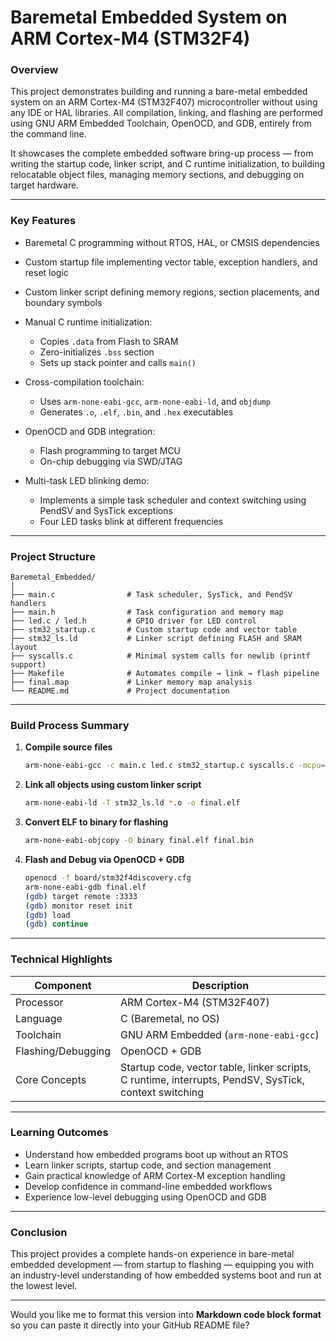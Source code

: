 # Baremetal Embedded System on ARM Cortex-M4 (STM32F4)

### Overview

This project demonstrates building and running a bare-metal embedded system on an ARM Cortex-M4 (STM32F407) microcontroller without using any IDE or HAL libraries.
All compilation, linking, and flashing are performed using GNU ARM Embedded Toolchain, OpenOCD, and GDB, entirely from the command line.

It showcases the complete embedded software bring-up process — from writing the startup code, linker script, and C runtime initialization, to building relocatable object files, managing memory sections, and debugging on target hardware.

---

### Key Features

* Baremetal C programming without RTOS, HAL, or CMSIS dependencies
* Custom startup file implementing vector table, exception handlers, and reset logic
* Custom linker script defining memory regions, section placements, and boundary symbols
* Manual C runtime initialization:

  * Copies `.data` from Flash to SRAM
  * Zero-initializes `.bss` section
  * Sets up stack pointer and calls `main()`
* Cross-compilation toolchain:

  * Uses `arm-none-eabi-gcc`, `arm-none-eabi-ld`, and `objdump`
  * Generates `.o`, `.elf`, `.bin`, and `.hex` executables
* OpenOCD and GDB integration:

  * Flash programming to target MCU
  * On-chip debugging via SWD/JTAG
* Multi-task LED blinking demo:

  * Implements a simple task scheduler and context switching using PendSV and SysTick exceptions
  * Four LED tasks blink at different frequencies

---

### Project Structure

```
Baremetal_Embedded/
│
├── main.c                # Task scheduler, SysTick, and PendSV handlers
├── main.h                # Task configuration and memory map
├── led.c / led.h         # GPIO driver for LED control
├── stm32_startup.c       # Custom startup code and vector table
├── stm32_ls.ld           # Linker script defining FLASH and SRAM layout
├── syscalls.c            # Minimal system calls for newlib (printf support)
├── Makefile              # Automates compile → link → flash pipeline
├── final.map             # Linker memory map analysis
└── README.md             # Project documentation
```

---

### Build Process Summary

1. **Compile source files**

   ```bash
   arm-none-eabi-gcc -c main.c led.c stm32_startup.c syscalls.c -mcpu=cortex-m4 -mthumb
   ```
2. **Link all objects using custom linker script**

   ```bash
   arm-none-eabi-ld -T stm32_ls.ld *.o -o final.elf
   ```
3. **Convert ELF to binary for flashing**

   ```bash
   arm-none-eabi-objcopy -O binary final.elf final.bin
   ```
4. **Flash and Debug via OpenOCD + GDB**

   ```bash
   openocd -f board/stm32f4discovery.cfg
   arm-none-eabi-gdb final.elf
   (gdb) target remote :3333
   (gdb) monitor reset init
   (gdb) load
   (gdb) continue
   ```

---

### Technical Highlights

| Component          | Description                                                                                           |
| ------------------ | ----------------------------------------------------------------------------------------------------- |
| Processor          | ARM Cortex-M4 (STM32F407)                                                                             |
| Language           | C (Baremetal, no OS)                                                                                  |
| Toolchain          | GNU ARM Embedded (`arm-none-eabi-gcc`)                                                                |
| Flashing/Debugging | OpenOCD + GDB                                                                                         |
| Core Concepts      | Startup code, vector table, linker scripts, C runtime, interrupts, PendSV, SysTick, context switching |

---

### Learning Outcomes

* Understand how embedded programs boot up without an RTOS
* Learn linker scripts, startup code, and section management
* Gain practical knowledge of ARM Cortex-M exception handling
* Develop confidence in command-line embedded workflows
* Experience low-level debugging using OpenOCD and GDB

---

### Conclusion

This project provides a complete hands-on experience in bare-metal embedded development — from startup to flashing — equipping you with an industry-level understanding of how embedded systems boot and run at the lowest level.

---

Would you like me to format this version into **Markdown code block format** so you can paste it directly into your GitHub README file?
